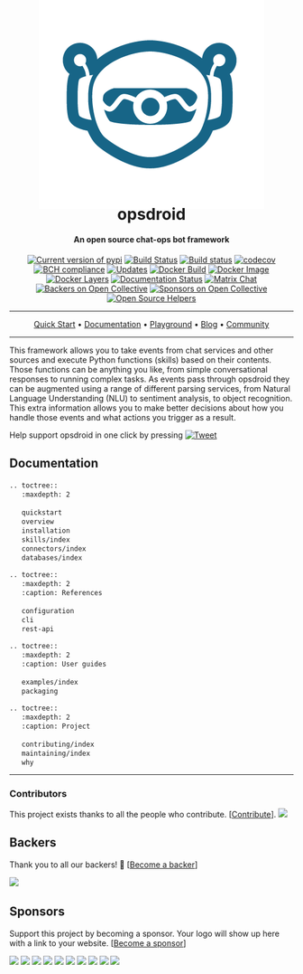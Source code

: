 <h6 align=center>
<img src="https://github.com/opsdroid/style-guidelines/raw/master/logos/logo-light.png" alt="Opsdroid Logo" style="margin-top:-100px;margin-bottom:-50px;"/>
</h6>

<h1 align=center>opsdroid</h1>

<h4 align=center>An open source chat-ops bot framework</h4>

<p align=center>
<a href="https://pypi.python.org/pypi"><img src="https://img.shields.io/pypi/v/opsdroid.svg" alt="Current version of pypi" /></a>
<a href="https://travis-ci.org/opsdroid/opsdroid"><img src="https://img.shields.io/travis/opsdroid/opsdroid/master.svg?logo=travis" alt="Build Status" /></a>
<a href="https://ci.appveyor.com/project/opsdroid/opsdroid/branch/master"><img src="https://img.shields.io/appveyor/ci/opsdroid/opsdroid/master.svg?logo=appveyor" alt="Build status" /></a>
<a href="https://codecov.io/gh/opsdroid/opsdroid"><img src="https://img.shields.io/codecov/c/github/opsdroid/opsdroid.svg" alt="codecov" /></a>
<a href="https://bettercodehub.com/"><img src="https://bettercodehub.com/edge/badge/opsdroid/opsdroid?branch=master" alt="BCH compliance" /></a>
<a href="https://pyup.io/repos/github/opsdroid/opsdroid/"><img src="https://pyup.io/repos/github/opsdroid/opsdroid/shield.svg" alt="Updates" /></a>
<a href="https://hub.docker.com/r/opsdroid/opsdroid/builds/"><img src="https://img.shields.io/docker/build/opsdroid/opsdroid.svg" alt="Docker Build" /></a>
<a href="https://hub.docker.com/r/opsdroid/opsdroid/"><img src="https://img.shields.io/microbadger/image-size/opsdroid/opsdroid.svg" alt="Docker Image" /></a>
<a href="https://microbadger.com/#/images/opsdroid/opsdroid"><img src="https://img.shields.io/microbadger/layers/opsdroid/opsdroid.svg" alt="Docker Layers" /></a>
<a href="http://opsdroid.readthedocs.io/en/stable/?badge=stable"><img src="https://img.shields.io/readthedocs/opsdroid/latest.svg" alt="Documentation Status" /></a>
<a href="https://riot.im/app/#/room/#opsdroid-general:matrix.org"><img src="https://img.shields.io/matrix/opsdroid-general:matrix.org.svg?logo=matrix" alt="Matrix Chat" /></a>
<a href="#backers"><img src="https://opencollective.com/opsdroid/backers/badge.svg" alt="Backers on Open Collective" /></a>
<a href="#sponsors"><img src="https://opencollective.com/opsdroid/sponsors/badge.svg" alt="Sponsors on Open Collective" /></a>
<a href="https://www.codetriage.com/opsdroid/opsdroid"><img src="https://www.codetriage.com/opsdroid/opsdroid/badges/users.svg" alt="Open Source Helpers" /></a>
</p>

---

<p align="center">
  <a href="https://docs.opsdroid.dev/en/stable/quickstart.html">Quick Start</a> •
  <a href="https://docs.opsdroid.dev">Documentation</a> •
  <a href="https://playground.opsdroid.dev">Playground</a> •
  <a href="https://medium.com/opsdroid">Blog</a> •
  <a href="https://riot.im/app/#/room/#opsdroid-general:matrix.org">Community</a>
</p>

---

This framework allows you to take events from chat services and other sources and execute Python functions (skills) based on their contents. Those functions can be anything you like, from simple conversational responses to running complex tasks. As events pass through opsdroid they can be augmented using a range of different parsing services, from Natural Language Understanding (NLU) to sentiment analysis, to object recognition. This extra information allows you to make better decisions about how you handle those events and what actions you trigger as a result.

Help support opsdroid in one click by pressing [![Tweet](https://img.shields.io/twitter/url/http/shields.io.svg?style=social)](https://twitter.com/intent/tweet?text=Check%20out%20opsdroid,%20an%20awesome%20open%20source%20chatbot%20framework%20written%20in%20Python.&url=https://opsdroid.github.io/&via=opsdroid&hashtags=chatbots,chatops,devops,automation,opensource)

## Documentation

```eval_rst
.. toctree::
   :maxdepth: 2

   quickstart
   overview
   installation
   skills/index
   connectors/index
   databases/index
```

```eval_rst
.. toctree::
   :maxdepth: 2
   :caption: References

   configuration
   cli
   rest-api
```

```eval_rst
.. toctree::
   :maxdepth: 2
   :caption: User guides

   examples/index
   packaging
```

```eval_rst
.. toctree::
   :maxdepth: 2
   :caption: Project

   contributing/index
   maintaining/index
   why
```

-------

### Contributors

This project exists thanks to all the people who contribute. [[Contribute](https://docs.opsdroid.dev/en/stable/contributing.html#contributing)].
<a href="https://github.com/opsdroid/opsdroid/graphs/contributors"><img src="https://opencollective.com/opsdroid/contributors.svg?width=890" /></a>


## Backers

Thank you to all our backers! 🙏 [[Become a backer](https://opencollective.com/opsdroid#backer)]

<a href="https://opencollective.com/opsdroid#backers" target="_blank"><img src="https://opencollective.com/opsdroid/backers.svg?width=890"></a>


## Sponsors

Support this project by becoming a sponsor. Your logo will show up here with a link to your website. [[Become a sponsor](https://opencollective.com/opsdroid#sponsor)]

<a href="https://opencollective.com/opsdroid/sponsor/0/website" target="_blank"><img src="https://opencollective.com/opsdroid/sponsor/0/avatar.svg"></a>
<a href="https://opencollective.com/opsdroid/sponsor/1/website" target="_blank"><img src="https://opencollective.com/opsdroid/sponsor/1/avatar.svg"></a>
<a href="https://opencollective.com/opsdroid/sponsor/2/website" target="_blank"><img src="https://opencollective.com/opsdroid/sponsor/2/avatar.svg"></a>
<a href="https://opencollective.com/opsdroid/sponsor/3/website" target="_blank"><img src="https://opencollective.com/opsdroid/sponsor/3/avatar.svg"></a>
<a href="https://opencollective.com/opsdroid/sponsor/4/website" target="_blank"><img src="https://opencollective.com/opsdroid/sponsor/4/avatar.svg"></a>
<a href="https://opencollective.com/opsdroid/sponsor/5/website" target="_blank"><img src="https://opencollective.com/opsdroid/sponsor/5/avatar.svg"></a>
<a href="https://opencollective.com/opsdroid/sponsor/6/website" target="_blank"><img src="https://opencollective.com/opsdroid/sponsor/6/avatar.svg"></a>
<a href="https://opencollective.com/opsdroid/sponsor/7/website" target="_blank"><img src="https://opencollective.com/opsdroid/sponsor/7/avatar.svg"></a>
<a href="https://opencollective.com/opsdroid/sponsor/8/website" target="_blank"><img src="https://opencollective.com/opsdroid/sponsor/8/avatar.svg"></a>
<a href="https://opencollective.com/opsdroid/sponsor/9/website" target="_blank"><img src="https://opencollective.com/opsdroid/sponsor/9/avatar.svg"></a>
